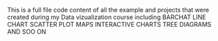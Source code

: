 This is a full file code content of all the example and projects that were created during my Data vizualization course
including
BARCHAT
LINE CHART
SCATTER PLOT
MAPS
INTERACTIVE CHARTS
TREE DIAGRAMS
AND SOO ON
